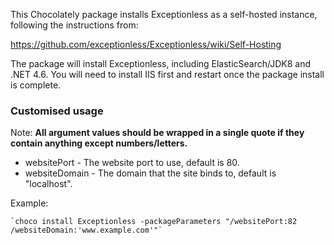 ﻿This Chocolately package installs Exceptionless as a self-hosted instance, following the instructions from:

https://github.com/exceptionless/Exceptionless/wiki/Self-Hosting

The package will install Exceptionless, including ElasticSearch/JDK8 and .NET 4.6. You will need to install IIS first and restart once the package install is complete.

### Customised usage

Note: **All argument values should be wrapped in a single quote if they contain anything except numbers/letters.**

- websitePort - The website port to use, default is 80.
- websiteDomain - The domain that the site binds to, default is "localhost".

Example:

    `choco install Exceptionless -packageParameters "/websitePort:82 /websiteDomain:'www.example.com'"`